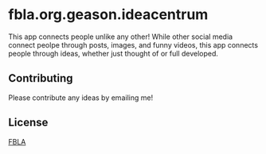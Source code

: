 # fbla.org.geason.ideacentrum

This app connects people unlike any other! While other social media connect peolpe through posts, images, and funny videos, this app connects people through ideas, whether just thought of or full developed.

## Contributing

Please contribute any ideas by emailing me!

## License
[FBLA](fbla-pbl.org)
